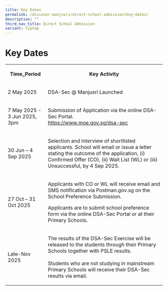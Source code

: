 ```yaml
---
title: Key Dates
permalink: /discover-manjusri/direct-school-admission/key-dates/
description: ""
third_nav_title: Direct School Admission
variant: tiptap
---
```

<h1><strong>Key Dates</strong></h1>
<table style="minWidth: 50px">
<colgroup>
<col>
<col>
</colgroup>
<tbody>
<tr>
<th rowspan="1" colspan="1">
<p>Time_Period</p>
</th>
<th rowspan="1" colspan="1">
<p>Key Activity</p>
</th>
</tr>
<tr>
<td rowspan="1" colspan="1">
<p>2 May 2025</p>
</td>
<td rowspan="1" colspan="1">
<p>DSA-Sec @ Manjusri Launched</p>
</td>
</tr>
<tr>
<td rowspan="1" colspan="1">
<p>7 May 2025 - 3 Jun 2025, 3pm</p>
</td>
<td rowspan="1" colspan="1">
<p>Submission of Application via the online DSA-Sec Portal.
<br><a href="https://www.moe.gov.sg/dsa-sec" rel="noopener noreferrer nofollow" target="_blank">https://www.moe.gov.sg/dsa-sec</a>
</p>
</td>
</tr>
<tr>
<td rowspan="1" colspan="1">
<p>30 Jun – 4 Sep 2025</p>
</td>
<td rowspan="1" colspan="1">
<p>Selection and interview of shortlisted applicants. School will email or
issue a letter stating the outcome of the application, (i) Confirmed Offer
(CO), (ii) Wait List (WL) or (iii) Unsuccessful, by 4 Sep 2025.</p>
</td>
</tr>
<tr>
<td rowspan="1" colspan="1">
<p>27 Oct – 31 Oct 2025</p>
</td>
<td rowspan="1" colspan="1">
<p>Applicants with CO or WL will receive email and SMS notification via Postman.gov.sg
on the School Preference Submission.</p>
<p>Applicants are to submit school preference form via the online DSA-Sec
Portal or at their Primary Schools.</p>
</td>
</tr>
<tr>
<td rowspan="1" colspan="1">
<p>Late-Nov 2025</p>
</td>
<td rowspan="1" colspan="1">
<p>The results of the DSA-Sec Exercise will be released to the students through
their Primary Schools together with PSLE results.
<br>
<br>Students who are not studying in mainstream Primary Schools will receive
their DSA-Sec results via email.</p>
</td>
</tr>
</tbody>
</table>
<p></p>